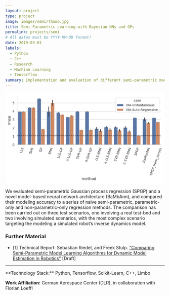```yaml
---
layout: project
type: project
image: images/semi/thumb.jpg
title: Semi-Parametric Learning with Bayesian NNs and GPs
permalink: projects/semi
# All dates must be YYYY-MM-DD format!
date: 2019-03-01
labels:
  - Python
  - C++
  - Research
  - Machine Learning
  - Tensorflow
summary: Implementation and evaluation of different semi-parametric machine learning approaches.
---
```


<img class="ui fluid bordered image" src="../images/semi/bar_plot_via_rmse.jpg">

We evaluated semi-parametric Gaussian process regression (SPGP) and a novel model-based neural network architecture (BaMbAnn), and compared their modeling accuracy to a series of naive semi-parametric, parametric-only and non-parametric-only regression methods. The comparison has been carried out on three test scenarios, one involving a real test-bed and two involving simulated scenarios, with the most complex scenario targeting the modeling a simulated robot’s inverse dynamics model.

### Further Material
- [1] Technical Report: Sebastian Riedel, and Freek Stulp. <a href="https://drive.google.com/open?id=1Pij_EJf6DaEHA-z5PHdUaQy_io5_LHLi">"Comparing Semi-Parametric Model Learning Algorithms for Dynamic Model Estimation in Robotics"</a> [Draft]

<hr>
**Technology Stack:** Python, Tensorflow, Scikit-Learn, C++, Limbo

**Work Affiliation:** German Aerospace Center (DLR), in collaboration with Florian Loeffl
